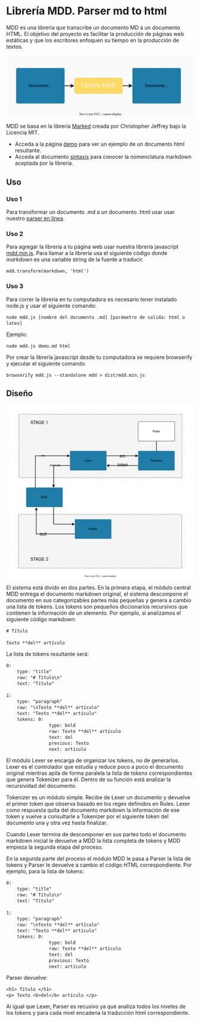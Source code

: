 # Librería MDD. Parser md to html

MDD es una librería que transcribe un documento MD a un documento HTML. El objetivo del proyecto es facilitar la producción de páginas web estáticas y que los escritores enfoquen su tiempo en la producción de textos. 

![Librería MDD](images/mdd.svg)

MDD se basa en la librería [Marked](https://github.com/markedjs/marked) creada por Christopher Jeffrey bajo la Licencia MIT.

- Acceda a la página [demo](https://laylah-rain.github.io/mdd/demo/demo.html) para ver un ejemplo de un documento html resultante. 
- Acceda al documento [sintaxis](syntax.md) para conocer la nomenclatura markdown aceptada por la librería. 


## Uso 

### Uso 1 

Para transformar un documento .md a un documento .html usar usar nuestro [parser en línea](https://laylah-rain.github.io/mdd/demo/mdd.html). 

### Uso 2

Para agregar la librería a tu página web usar nuestra librería javascript [mdd.min.js](/dist/mdd.min.js). Para llamar a la librería usa el siguiente código donde *markdown* es una variable string de la fuente a traducir. 

```
mdd.transform(markdown, 'html')
```

### Uso 3

Para correr la librería en tu computadora es necesario tener instalado node.js y usar el siguiente comando:

```
node mdd.js [nombre del documento .md] [parámetro de salida: html o latex]
```  

Ejemplo:

```
node mdd.js demo.md html
```

Por crear la librería javascript desde tu computadora se requiere browserify y ejecutar el siguiente comando. 

```
browserify mdd.js --standalone mdd > dist/mdd.min.js
```


## Diseño

![Diseño](images/design.svg)

El sistema está divido en dos partes. En la primera etapa, el módulo central MDD entrega el documento markdown original, el sistema descompone el documento en sus categorizables partes más pequeñas y genera a cambio una lista de tokens. Los tokens son pequeños diccionarios recursivos que contienen la información de un elemento. Por ejemplo, si analizamos el siguiente código markdown:

```
# Título

Texto **del** artículo
```

La lista de tokens resultante será:

```
0:
    type: "title"
    raw: "# Título\n"
    text: "Título"
    
1: 
    type: "paragraph"
    raw: "\nTexto **del** artículo"
    text: "Texto **del** artículo"
    tokens: 0: 
                type: bold
                raw: Texto **del** artículo
                text: del
                previous: Texto
                next: artículo
```

El módulo Lexer se encarga de organizar los tokens, no de generarlos. Lexer es el controlador que estudia y reduce poco a poco el documento original mientras apila de forma paralela la lista de tokens correspondientes que genera Tokenizer para él. Dentro de su función está analizar la recursividad del documento.

Tokenizer es un módulo simple. Recibe de Lexer un documento y devuelve el primer token que observa basado en los regex definidos en Rules. Lexer como respuesta quita del documento markdown la información de ese token y vuelve a consultarle a Tokenizer por el siguiente token del documento una y otra vez hasta finalizar.

Cuando Lexer termina de descomponer en sus partes todo el documento markdown inicial le devuelve a MDD la lista completa de tokens y MDD empieza la segunda etapa del proceso. 

En la segunda parte del proceso el módulo MDD le pasa a Parser la lista de tokens y Parser le devuelve a cambio el código HTML correspondiente. Por ejemplo, para la lista de tokens:

```
0:
    type: "title"
    raw: "# Título\n"
    text: "Título"
    
1: 
    type: "paragraph"
    raw: "\nTexto **del** artículo"
    text: "Texto **del** artículo"
    tokens: 0: 
                type: bold
                raw: Texto **del** artículo
                text: del
                previous: Texto
                next: artículo
```

Parser devuelve:

```
<h1> Título </h1>
<p> Texto <b>del</b> artículo </p>
```

Al igual que Lexer, Parser es recusivo ya que analiza todos los niveles de los tokens y para cada nivel encadena la traducción html correspondiente. 
